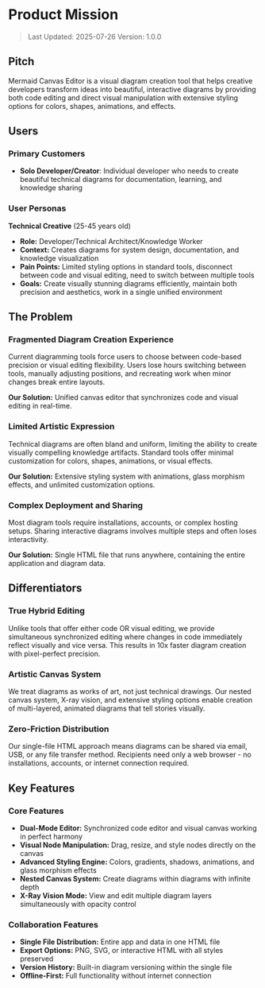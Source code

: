# Product Mission

> Last Updated: 2025-07-26
> Version: 1.0.0

## Pitch

Mermaid Canvas Editor is a visual diagram creation tool that helps creative developers transform ideas into beautiful, interactive diagrams by providing both code editing and direct visual manipulation with extensive styling options for colors, shapes, animations, and effects.

## Users

### Primary Customers

- **Solo Developer/Creator**: Individual developer who needs to create beautiful technical diagrams for documentation, learning, and knowledge sharing

### User Personas

**Technical Creative** (25-45 years old)
- **Role:** Developer/Technical Architect/Knowledge Worker
- **Context:** Creates diagrams for system design, documentation, and knowledge visualization
- **Pain Points:** Limited styling options in standard tools, disconnect between code and visual editing, need to switch between multiple tools
- **Goals:** Create visually stunning diagrams efficiently, maintain both precision and aesthetics, work in a single unified environment

## The Problem

### Fragmented Diagram Creation Experience

Current diagramming tools force users to choose between code-based precision or visual editing flexibility. Users lose hours switching between tools, manually adjusting positions, and recreating work when minor changes break entire layouts.

**Our Solution:** Unified canvas editor that synchronizes code and visual editing in real-time.

### Limited Artistic Expression

Technical diagrams are often bland and uniform, limiting the ability to create visually compelling knowledge artifacts. Standard tools offer minimal customization for colors, shapes, animations, or visual effects.

**Our Solution:** Extensive styling system with animations, glass morphism effects, and unlimited customization options.

### Complex Deployment and Sharing

Most diagram tools require installations, accounts, or complex hosting setups. Sharing interactive diagrams involves multiple steps and often loses interactivity.

**Our Solution:** Single HTML file that runs anywhere, containing the entire application and diagram data.

## Differentiators

### True Hybrid Editing

Unlike tools that offer either code OR visual editing, we provide simultaneous synchronized editing where changes in code immediately reflect visually and vice versa. This results in 10x faster diagram creation with pixel-perfect precision.

### Artistic Canvas System

We treat diagrams as works of art, not just technical drawings. Our nested canvas system, X-ray vision, and extensive styling options enable creation of multi-layered, animated diagrams that tell stories visually.

### Zero-Friction Distribution

Our single-file HTML approach means diagrams can be shared via email, USB, or any file transfer method. Recipients need only a web browser - no installations, accounts, or internet connection required.

## Key Features

### Core Features

- **Dual-Mode Editor:** Synchronized code editor and visual canvas working in perfect harmony
- **Visual Node Manipulation:** Drag, resize, and style nodes directly on the canvas
- **Advanced Styling Engine:** Colors, gradients, shadows, animations, and glass morphism effects
- **Nested Canvas System:** Create diagrams within diagrams with infinite depth
- **X-Ray Vision Mode:** View and edit multiple diagram layers simultaneously with opacity control

### Collaboration Features

- **Single File Distribution:** Entire app and data in one HTML file
- **Export Options:** PNG, SVG, or interactive HTML with all styles preserved
- **Version History:** Built-in diagram versioning within the single file
- **Offline-First:** Full functionality without internet connection